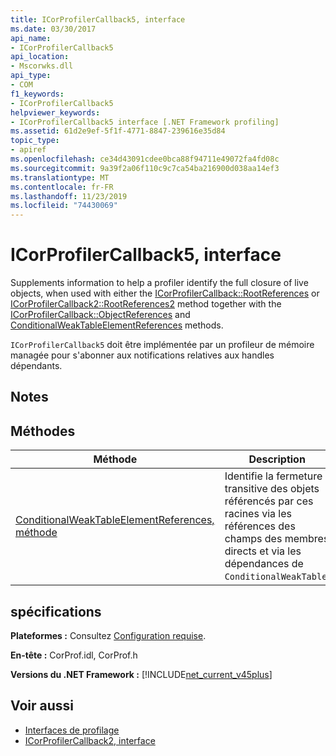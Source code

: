 ```yaml
---
title: ICorProfilerCallback5, interface
ms.date: 03/30/2017
api_name:
- ICorProfilerCallback5
api_location:
- Mscorwks.dll
api_type:
- COM
f1_keywords:
- ICorProfilerCallback5
helpviewer_keywords:
- ICorProfilerCallback5 interface [.NET Framework profiling]
ms.assetid: 61d2e9ef-5f1f-4771-8847-239616e35d84
topic_type:
- apiref
ms.openlocfilehash: ce34d43091cdee0bca88f94711e49072fa4fd08c
ms.sourcegitcommit: 9a39f2a06f110c9c7ca54ba216900d038aa14ef3
ms.translationtype: MT
ms.contentlocale: fr-FR
ms.lasthandoff: 11/23/2019
ms.locfileid: "74430069"
---
```

# <a name="icorprofilercallback5-interface"></a>ICorProfilerCallback5, interface
Supplements information to help a profiler identify the full closure of live objects, when used with either the [ICorProfilerCallback::RootReferences](../../../../docs/framework/unmanaged-api/profiling/icorprofilercallback-rootreferences-method.md) or [ICorProfilerCallback2::RootReferences2](../../../../docs/framework/unmanaged-api/profiling/icorprofilercallback2-rootreferences2-method.md) method together with the [ICorProfilerCallback::ObjectReferences](../../../../docs/framework/unmanaged-api/profiling/icorprofilercallback-objectreferences-method.md) and [ConditionalWeakTableElementReferences](../../../../docs/framework/unmanaged-api/profiling/icorprofilercallback5-conditionalweaktableelementreferences-method.md) methods.  
  
 `ICorProfilerCallback5` doit être implémentée par un profileur de mémoire managée pour s'abonner aux notifications relatives aux handles dépendants.  
  
## <a name="remarks"></a>Notes  
  
## <a name="methods"></a>Méthodes  
  
|Méthode|Description|  
|------------|-----------------|  
|[ConditionalWeakTableElementReferences, méthode](../../../../docs/framework/unmanaged-api/profiling/icorprofilercallback5-conditionalweaktableelementreferences-method.md)|Identifie la fermeture transitive des objets référencés par ces racines via les références des champs des membres directs et via les dépendances de `ConditionalWeakTable`.|  
  
## <a name="requirements"></a>spécifications  
 **Plateformes :** Consultez [Configuration requise](../../../../docs/framework/get-started/system-requirements.md).  
  
 **En-tête :** CorProf.idl, CorProf.h  
  
 **Versions du .NET Framework :** [!INCLUDE[net_current_v45plus](../../../../includes/net-current-v45plus-md.md)]  
  
## <a name="see-also"></a>Voir aussi

- [Interfaces de profilage](../../../../docs/framework/unmanaged-api/profiling/profiling-interfaces.md)
- [ICorProfilerCallback2, interface](../../../../docs/framework/unmanaged-api/profiling/icorprofilercallback2-interface.md)
